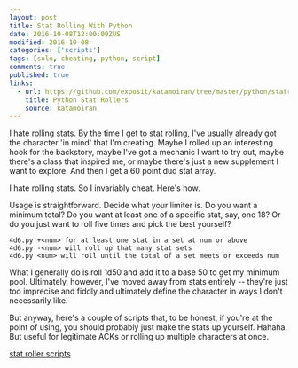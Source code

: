 ```yaml
---
layout: post
title: Stat Rolling With Python
date: 2016-10-08T12:00:00ZUS
modified: 2016-10-08
categories: ['scripts']
tags: [solo, cheating, python, script]
comments: true
published: true
links:
  - url: https://github.com/exposit/katamoiran/tree/master/python/statrollers
    title: Python Stat Rollers
    source: katamoiran
---
```


I hate rolling stats. By the time I get to stat rolling, I've usually already got the character 'in mind' that I'm creating. Maybe I rolled up an interesting hook for the backstory, maybe I've got a mechanic I want to try out, maybe there's a class that inspired me, or maybe there's just a new supplement I want to explore. And then I get a 60 point dud stat array.

I hate rolling stats. So I invariably cheat. Here's how.

<!--more-->

Usage is straightforward. Decide what your limiter is. Do you want a minimum total? Do you want at least one of a specific stat, say, one 18? Or do you just want to roll five times and pick the best yourself?

~~~
4d6.py +<num> for at least one stat in a set at num or above
4d6.py -<num> will roll up that many stat sets
4d6.py <num> will roll until the total of a set meets or exceeds num
~~~

What I generally do is roll 1d50 and add it to a base 50 to get my minimum pool. Ultimately, however, I've moved away from stats entirely -- they're just too imprecise and fiddly and ultimately define the character in ways I don't necessarily like.

But anyway, here's a couple of scripts that, to be honest, if you're at the point of using, you should probably just make the stats up yourself. Hahaha. But useful for legitimate ACKs or rolling up multiple characters at once.

<div id="button"><a href="https://github.com/exposit/katamoiran/tree/master/python/statrollers" class="btn btn-info">stat roller scripts</a></div>
